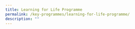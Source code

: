 ```yaml
---
title: Learning for Life Programme
permalink: /key-programmes/learning-for-life-programme/
description: ""
---
```

